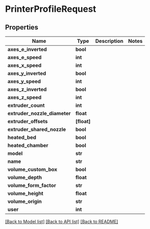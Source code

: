 # PrinterProfileRequest

## Properties
Name | Type | Description | Notes
------------ | ------------- | ------------- | -------------
**axes_e_inverted** | **bool** |  | 
**axes_e_speed** | **int** |  | 
**axes_x_speed** | **int** |  | 
**axes_y_inverted** | **bool** |  | 
**axes_y_speed** | **int** |  | 
**axes_z_inverted** | **bool** |  | 
**axes_z_speed** | **int** |  | 
**extruder_count** | **int** |  | 
**extruder_nozzle_diameter** | **float** |  | 
**extruder_offsets** | **[float]** |  | 
**extruder_shared_nozzle** | **bool** |  | 
**heated_bed** | **bool** |  | 
**heated_chamber** | **bool** |  | 
**model** | **str** |  | 
**name** | **str** |  | 
**volume_custom_box** | **bool** |  | 
**volume_depth** | **float** |  | 
**volume_form_factor** | **str** |  | 
**volume_height** | **float** |  | 
**volume_origin** | **str** |  | 
**user** | **int** |  | 

[[Back to Model list]](../README.md#documentation-for-models) [[Back to API list]](../README.md#documentation-for-api-endpoints) [[Back to README]](../README.md)



